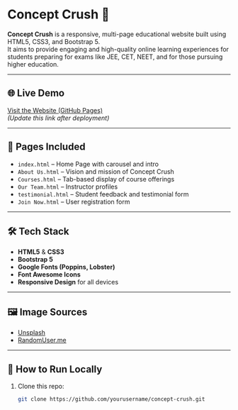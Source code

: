 # Concept Crush 🌟

**Concept Crush** is a responsive, multi-page educational website built using HTML5, CSS3, and Bootstrap 5.  
It aims to provide engaging and high-quality online learning experiences for students preparing for exams like JEE, CET, NEET, and for those pursuing higher education.

---

## 🌐 Live Demo

[Visit the Website (GitHub Pages)](https://yourusername.github.io/concept-crush/)  
*(Update this link after deployment)*

---

## 📁 Pages Included

- `index.html` – Home Page with carousel and intro
- `About Us.html` – Vision and mission of Concept Crush
- `Courses.html` – Tab-based display of course offerings
- `Our Team.html` – Instructor profiles
- `testimonial.html` – Student feedback and testimonial form
- `Join Now.html` – User registration form

---

## 🛠️ Tech Stack

- **HTML5** & **CSS3**
- **Bootstrap 5**
- **Google Fonts (Poppins, Lobster)**
- **Font Awesome Icons**
- **Responsive Design** for all devices

---

## 🖼️ Image Sources

- [Unsplash](https://unsplash.com)
- [RandomUser.me](https://randomuser.me)

---

## 🚀 How to Run Locally

1. Clone this repo:
   ```bash
   git clone https://github.com/yourusername/concept-crush.git
